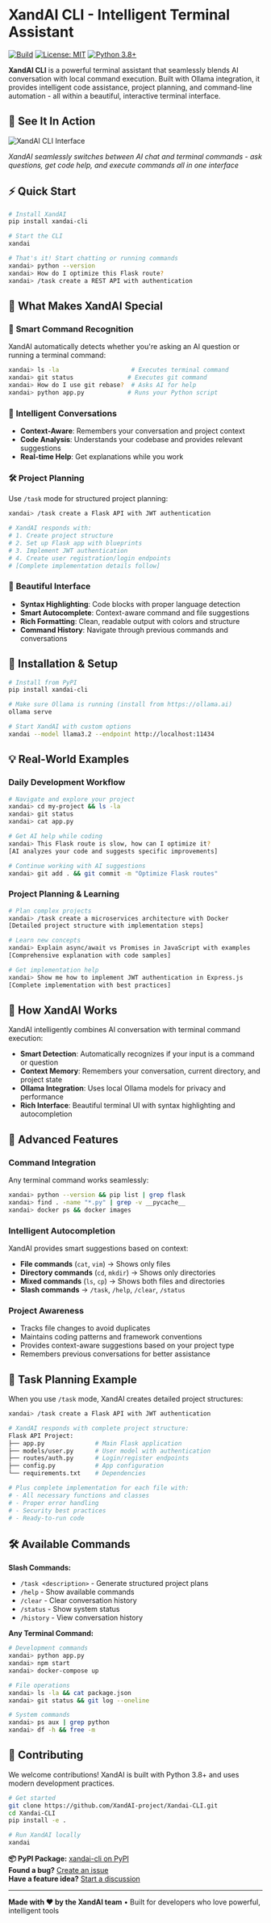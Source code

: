 # XandAI CLI - Intelligent Terminal Assistant

[![Build](https://github.com/XandAI-project/Xandai-CLI/actions/workflows/workflow.yml/badge.svg)](https://github.com/XandAI-project/Xandai-CLI/actions/workflows/workflow.yml)
[![License: MIT](https://img.shields.io/badge/License-MIT-yellow.svg)](https://opensource.org/licenses/MIT)
[![Python 3.8+](https://img.shields.io/badge/python-3.8+-blue.svg)](https://www.python.org/downloads/)

**XandAI CLI** is a powerful terminal assistant that seamlessly blends AI conversation with local command execution. Built with Ollama integration, it provides intelligent code assistance, project planning, and command-line automation - all within a beautiful, interactive terminal interface.

## 📸 See It In Action

![XandAI CLI Interface](images/CLI.png)

*XandAI seamlessly switches between AI chat and terminal commands - ask questions, get code help, and execute commands all in one interface*

## ⚡ Quick Start

```bash
# Install XandAI
pip install xandai-cli

# Start the CLI
xandai

# That's it! Start chatting or running commands
xandai> python --version
xandai> How do I optimize this Flask route?
xandai> /task create a REST API with authentication
```

## 🎯 What Makes XandAI Special

### 🧠 **Smart Command Recognition**
XandAI automatically detects whether you're asking an AI question or running a terminal command:
```bash
xandai> ls -la                    # Executes terminal command
xandai> git status               # Executes git command  
xandai> How do I use git rebase?  # Asks AI for help
xandai> python app.py            # Runs your Python script
```

### 💬 **Intelligent Conversations**
- **Context-Aware**: Remembers your conversation and project context
- **Code Analysis**: Understands your codebase and provides relevant suggestions
- **Real-time Help**: Get explanations while you work

### 🛠️ **Project Planning**
Use `/task` mode for structured project planning:
```bash
xandai> /task create a Flask API with JWT authentication

# XandAI responds with:
# 1. Create project structure
# 2. Set up Flask app with blueprints  
# 3. Implement JWT authentication
# 4. Create user registration/login endpoints
# [Complete implementation details follow]
```

### 🎨 **Beautiful Interface**
- **Syntax Highlighting**: Code blocks with proper language detection
- **Smart Autocomplete**: Context-aware command and file suggestions  
- **Rich Formatting**: Clean, readable output with colors and structure
- **Command History**: Navigate through previous commands and conversations

## 🔧 Installation & Setup

```bash
# Install from PyPI
pip install xandai-cli

# Make sure Ollama is running (install from https://ollama.ai)
ollama serve

# Start XandAI with custom options
xandai --model llama3.2 --endpoint http://localhost:11434
```

## 💡 Real-World Examples

### Daily Development Workflow
```bash
# Navigate and explore your project
xandai> cd my-project && ls -la
xandai> git status
xandai> cat app.py

# Get AI help while coding
xandai> This Flask route is slow, how can I optimize it?
[AI analyzes your code and suggests specific improvements]

# Continue working with AI suggestions
xandai> git add . && git commit -m "Optimize Flask routes"
```

### Project Planning & Learning
```bash
# Plan complex projects
xandai> /task create a microservices architecture with Docker
[Detailed project structure with implementation steps]

# Learn new concepts
xandai> Explain async/await vs Promises in JavaScript with examples
[Comprehensive explanation with code samples]

# Get implementation help
xandai> Show me how to implement JWT authentication in Express.js
[Complete implementation with best practices]
```

## 🧠 How XandAI Works

XandAI intelligently combines AI conversation with terminal command execution:

- **Smart Detection**: Automatically recognizes if your input is a command or question
- **Context Memory**: Remembers your conversation, current directory, and project state  
- **Ollama Integration**: Uses local Ollama models for privacy and performance
- **Rich Interface**: Beautiful terminal UI with syntax highlighting and autocompletion

## 🔧 Advanced Features

### Command Integration
Any terminal command works seamlessly:
```bash
xandai> python --version && pip list | grep flask
xandai> find . -name "*.py" | grep -v __pycache__
xandai> docker ps && docker images
```

### Intelligent Autocompletion
XandAI provides smart suggestions based on context:
- **File commands** (`cat`, `vim`) → Shows only files
- **Directory commands** (`cd`, `mkdir`) → Shows only directories  
- **Mixed commands** (`ls`, `cp`) → Shows both files and directories
- **Slash commands** → `/task`, `/help`, `/clear`, `/status`

### Project Awareness
- Tracks file changes to avoid duplicates
- Maintains coding patterns and framework conventions
- Provides context-aware suggestions based on your project type
- Remembers previous conversations for better assistance

## 🎨 Task Planning Example

When you use `/task` mode, XandAI creates detailed project structures:

```bash
xandai> /task create a Flask API with JWT authentication

# XandAI responds with complete project structure:
Flask API Project:
├── app.py              # Main Flask application
├── models/user.py      # User model with authentication
├── routes/auth.py      # Login/register endpoints  
├── config.py           # App configuration
└── requirements.txt    # Dependencies

# Plus complete implementation for each file with:
# - All necessary functions and classes
# - Proper error handling  
# - Security best practices
# - Ready-to-run code
```

## 🛠️ Available Commands

**Slash Commands:**
- `/task <description>` - Generate structured project plans
- `/help` - Show available commands
- `/clear` - Clear conversation history
- `/status` - Show system status
- `/history` - View conversation history

**Any Terminal Command:**
```bash
# Development commands
xandai> python app.py
xandai> npm start  
xandai> docker-compose up

# File operations
xandai> ls -la && cat package.json
xandai> git status && git log --oneline

# System commands  
xandai> ps aux | grep python
xandai> df -h && free -m
```

## 🤝 Contributing

We welcome contributions! XandAI is built with Python 3.8+ and uses modern development practices.

```bash
# Get started
git clone https://github.com/XandAI-project/Xandai-CLI.git
cd Xandai-CLI
pip install -e .

# Run XandAI locally
xandai
```

**📦 PyPI Package:** [xandai-cli on PyPI](https://pypi.org/project/xandai-cli/)  
**Found a bug?** [Create an issue](https://github.com/XandAI-project/Xandai-CLI/issues)  
**Have a feature idea?** [Start a discussion](https://github.com/XandAI-project/Xandai-CLI/discussions)

---

**Made with ❤️ by the XandAI team** • Built for developers who love powerful, intelligent tools
